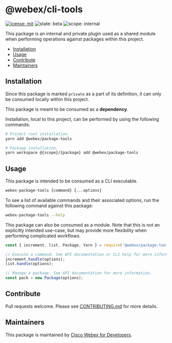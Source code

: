 # @webex/cli-tools

[![icense: mit](https://img.shields.io/badge/License-MIT-blueviolet?style=flat-square)](https://github.com/webex/webex-js-sdk/blob/master/LICENSE)
![state: beta](https://img.shields.io/badge/State\-Beta-blue?style=flat-square)
![scope: internal](https://img.shields.io/badge/Scope-Internal-red?style=flat-square)

This package is an internal and private plugin used as a shared module when performing operations against packages within this project.

* [Installation](#installation)
* [Usage](#usage)
* [Contribute](#contribute)
* [Maintainers](#maintainers)

## Installation

Since this package is marked `private` as a part of its definition, it can only be consumed locally within this project.

This package is meant to be consumed as a **dependency**.

Installation, local to this project, can be performed by using the following commands:

```bash
# Project root installation.
yarn add @webex/package-tools

# Package installation.
yarn workspace @{scope}/{package} add @webex/package-tools
```

## Usage

This package is intended to be consumed as a CLI executable.

```bash
webex-package-tools {command} {...options}
```

To see a list of available commands and their associated options, run the following command against this package:

```bash
webex-package-tools --help
```

This package can also be consumed as a module. Note that this is not an explicitly intended use-case, but may provide more flexibility when performing complicated workflows.

```js
const { increment, list, Package, Yarn } = require('@webex/package-tools');

// Execute a command. See API documentation or CLI help for more information.
increment.handle(options);
list.handle(options);

// Manage a package. See API documentation for more information.
const pack = new Package(options);
```

## Contribute

Pull requests welcome. Please see [CONTRIBUTING.md](https://github.com/webex/webex-js-sdk/blob/master/CONTRIBUTING.md) for more details.

## Maintainers

This package is maintained by [Cisco Webex for Developers](https://developer.webex.com/).

